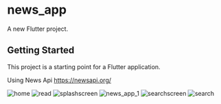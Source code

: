 # news_app

A new Flutter project.

## Getting Started

This project is a starting point for a Flutter application.

Using News Api https://newsapi.org/


![home](https://github.com/user-attachments/assets/4f07bc95-1111-4bfd-8d26-5ec90d475416)
![read](https://github.com/user-attachments/assets/4c165ad1-155e-442f-952a-a834cdfaa9ba)
![splashscreen](https://github.com/user-attachments/assets/6184d8a8-90be-43b9-bb8d-bc329024717f)
![news_app_1](https://github.com/user-attachments/assets/d61262f1-1440-448e-bd82-583f2402b2d3)
![searchscreen](https://github.com/user-attachments/assets/e512ee32-ed55-4c86-a30f-5627f87ef79b)
![search](https://github.com/user-attachments/assets/3ecf3193-54ab-4481-9241-0587eacbb192)
